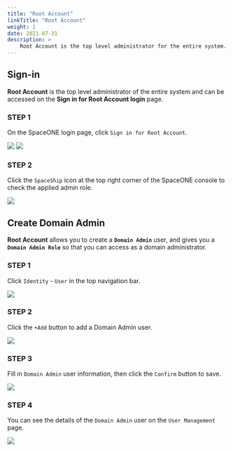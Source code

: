 ```yaml
---
title: "Root Account"
linkTitle: "Root Account"
weight: 1
date: 2021-07-31
description: >
    Root Account is the top level administrator for the entire system.
---
```


## Sign-in
**Root Account** is the top level administrator of the entire system and can be accessed on the **Sign in for Root Account login** page.

### STEP 1
On the SpaceONE login page, click `Sign in for Root Account`.
<!-- **`Root Account`**는 시스템 전체에 대한 최상위 관리자로서, **`Sign in for Root Account`** 로그인 페이지를 통해 접속 가능합니다.
**STEP 1: SpaceONE 에 접속한  , `Sign in for Root Account`  로 Sign-in 합니다.** -->
![](/docs/guides/getting_started/root-account_img/root-account_img_01.png)
![](/docs/guides/getting_started/root-account_img/root-account_img_02.png)

### STEP 2
Click the `SpaceShip` icon at the top right corner of the SpaceONE console to check the applied admin role.
<!-- **STEP 2: SpaceONE console 의 우측 상단의 `SpaceShip` 아이콘을 클릭해 적용된 admin role을 확인합니다.** -->
![](/docs/guides/getting_started/root-account_img/root-account_img_03.png)

## Create Domain Admin
**Root Account** allows you to create a **`Domain Admin`** user, and gives you a **`Domain Admin Role`** so that you can access as a domain administrator.

### STEP 1
Click `Identity` - `User` in the top navigation bar. 
<!-- **Root Account** 의 역할은  **`Domain Admin`**  관리자 User를 생성하고,  **`Domain Admin Role`** 을 부여해  관리자가 접속할 수 있도록 지원하는 것입니다.
**STEP 1: 상단 navigation의 `Identity` - `User` 를 클릭합니다.**  -->
![](/docs/guides/getting_started/root-account_img/root-account_img_04.png)

### STEP 2
Click the `+Add` button to add a Domain Admin user.
<!-- **STEP 2:  `+Add` 버튼을 클릭해 Domain Admin 사용자를 추가합니다.** -->
![](/docs/guides/getting_started/root-account_img/root-account_img_05.png)

### STEP 3
Fill in `Domain Admin` user information, then click the `Confirm` button to save.
<!-- **STEP 3: `Domain Admin` 사용자 정보를 추가한 후,`Confirm` 버튼을 눌러 저장합니다.**  -->
![](/docs/guides/getting_started/root-account_img/root-account_img_06.png)

### STEP 4
You can see the details of the `Domain Admin` user on the `User Management` page.
<!-- **STEP 4: 상단의`Identity` - `User` 에서  적용된 내용을 확인할 수 있습니다.** -->
![](/docs/guides/getting_started/root-account_img/root-account_img_07.png)